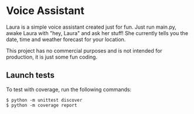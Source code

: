 # Voice Assistant

Laura is a simple voice assistant created just for fun. Just run main.py, awake Laura with "hey, Laura" and ask her stuff! She currently tells you the date, time and weather forecast for your location.

This project has no commercial purposes and is not intended for production, it is just some fun coding.

## Launch tests
To test with coverage, run the following commands:

    $ python -m unittest discover
    $ python -m coverage report